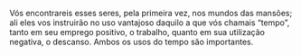 ﻿Vós encontrareis esses seres, pela primeira vez, nos mundos das mansões; ali eles vos instruirão no uso vantajoso daquilo a que vós chamais  “tempo”, tanto em seu emprego positivo, o trabalho, quanto em sua utilização negativa, o descanso. Ambos os usos do tempo são importantes.